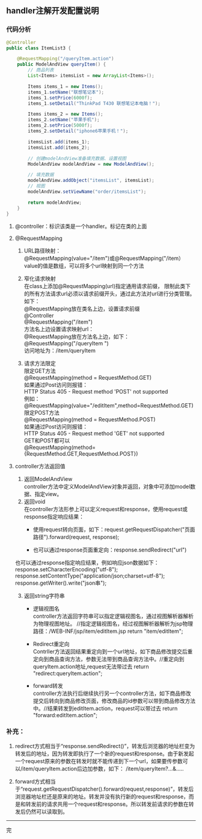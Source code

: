 ## handler注解开发配置说明

### 代码分析

```java
@Controller
public class ItemList3 {

	@RequestMapping("/queryItem.action")
	public ModelAndView queryItem() {
		// 商品列表
		List<Items> itemsList = new ArrayList<Items>();

		Items items_1 = new Items();
		items_1.setName("联想笔记本");
		items_1.setPrice(6000f);
		items_1.setDetail("ThinkPad T430 联想笔记本电脑！");

		Items items_2 = new Items();
		items_2.setName("苹果手机");
		items_2.setPrice(5000f);
		items_2.setDetail("iphone6苹果手机！");

		itemsList.add(items_1);
		itemsList.add(items_2);

		// 创建modelAndView准备填充数据、设置视图
		ModelAndView modelAndView = new ModelAndView();

		// 填充数据
		modelAndView.addObject("itemsList", itemsList);
		// 视图
		modelAndView.setViewName("order/itemsList");

		return modelAndView;
	}
}
```

1. @controller：标识该类是一个handler。标记在类的上面
2. @RequestMapping
	1. URL路径映射：<br/>
 @RequestMapping(value="/item")或@RequestMapping("/item）value的值是数组，可以将多个url映射到同一个方法

	2. 窄化请求映射<br/>
	在class上添加@RequestMapping(url)指定通用请求前缀， 限制此类下的所有方法请求url必须以请求前缀开头，通过此方法对url进行分类管理。<br/>
	如下：<br/>
	@RequestMapping放在类名上边，设置请求前缀<br/> 
	@Controller<br/>
	@RequestMapping("/item")<br/>
	方法名上边设置请求映射url：<br/>
	@RequestMapping放在方法名上边，如下：<br/>
	@RequestMapping("/queryItem ")<br/>
	访问地址为：/item/queryItem

	3. 请求方法限定 <br/>
	限定GET方法<br/>
	@RequestMapping(method = RequestMethod.GET)<br/>
	如果通过Post访问则报错：<br/>
	HTTP Status 405 - Request method 'POST' not supported<br/>
	例如：<br/>
	@RequestMapping(value="/editItem",method=RequestMethod.GET)	<br/>
	限定POST方法<br/>
	@RequestMapping(method = RequestMethod.POST)<br/>
	如果通过Post访问则报错：<br/>
	HTTP Status 405 - Request method 'GET' not supported<br/>
	GET和POST都可以<br/>
	@RequestMapping(method={RequestMethod.GET,RequestMethod.POST})

3. controller方法返回值
	1. 返回ModelAndView<br/>
	controller方法中定义ModelAndView对象并返回，对象中可添加model数据、指定view。
	2. 返回void<br/>
	在controller方法形参上可以定义request和response，使用request或response指定响应结果：
		- 使用request转向页面，如下：request.getRequestDispatcher("页面路径").forward(request, response);

		- 也可以通过response页面重定向：response.sendRedirect("url")
	
	也可以通过response指定响应结果，例如响应json数据如下：<br/>
	response.setCharacterEncoding("utf-8");<br/>
	response.setContentType("application/json;charset=utf-8");<br/>
	response.getWriter().write("json串");<br/>


	3. 返回string字符串
		- 逻辑视图名<br/>
controller方法返回字符串可以指定逻辑视图名，通过视图解析器解析为物理视图地址。
//指定逻辑视图名，经过视图解析器解析为jsp物理路径：/WEB-INF/jsp/item/editItem.jsp
return "item/editItem";

		- Redirect重定向<br/>
Contrller方法返回结果重定向到一个url地址，如下商品修改提交后重定向到商品查询方法，参数无法带到商品查询方法中。//重定向到queryItem.action地址,request无法带过去
return "redirect:queryItem.action";

		- forward转发<br/>
controller方法执行后继续执行另一个controller方法，如下商品修改提交后转向到商品修改页面，修改商品的id参数可以带到商品修改方法中。//结果转发到editItem.action，request可以带过去
return "forward:editItem.action";


### 补充：
1. redirect方式相当于“response.sendRedirect()”，转发后浏览器的地址栏变为转发后的地址，因为转发即执行了一个新的request和response。由于新发起一个request原来的参数在转发时就不能传递到下一个url，如果要传参数可以/item/queryItem.action后边加参数，如下：
/item/queryItem?...&…..

2. forward方式相当于“request.getRequestDispatcher().forward(request,response)”，转发后浏览器地址栏还是原来的地址。转发并没有执行新的request和response，而是和转发前的请求共用一个request和response。所以转发前请求的参数在转发后仍然可以读取到。

---
完